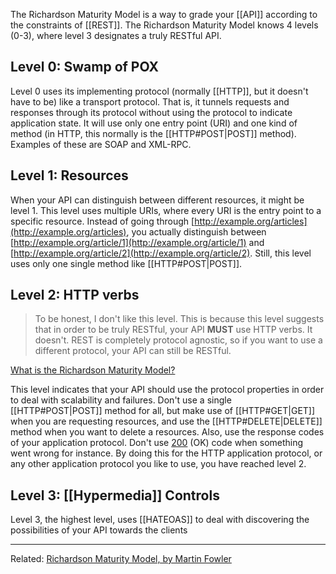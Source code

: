 The Richardson Maturity Model is a way to grade your [[API]] according to the constraints of [[REST]]. The Richardson Maturity Model knows 4 levels (0-3), where level 3 designates a truly RESTful API.

## Level 0: Swamp of POX

Level 0 uses its implementing protocol (normally [[HTTP]], but it doesn't have to be) like a transport protocol. That is, it tunnels requests and responses through its protocol without using the protocol to indicate application state. It will use only one entry point (URI) and one kind of method (in HTTP, this normally is the [[HTTP#POST|POST]] method). Examples of these are SOAP and XML-RPC.

## Level 1: Resources

When your API can distinguish between different resources, it might be level 1. This level uses multiple URIs, where every URI is the entry point to a specific resource. Instead of going through [http://example.org/articles](http://example.org/articles), you actually distinguish between [http://example.org/article/1](http://example.org/article/1) and [http://example.org/article/2](http://example.org/article/2). Still, this level uses only one single method like [[HTTP#POST|POST]].

## Level 2: HTTP verbs

> To be honest, I don't like this level. This is because this level suggests that in order to be truly RESTful, your API **MUST** use HTTP verbs. It doesn't. REST is completely protocol agnostic, so if you want to use a different protocol, your API can still be RESTful.

[What is the Richardson Maturity Model?](https://restcookbook.com/Miscellaneous/richardsonmaturitymodel/)

This level indicates that your API should use the protocol properties in order to deal with scalability and failures. Don't use a single [[HTTP#POST|POST]] method for all, but make use of [[HTTP#GET|GET]] when you are requesting resources, and use the [[HTTP#DELETE|DELETE]] method when you want to delete a resources. Also, use the response codes of your application protocol. Don't use [200](http://httpstatus.es/200) (OK) code when something went wrong for instance. By doing this for the HTTP application protocol, or any other application protocol you like to use, you have reached level 2.

## Level 3: [[Hypermedia]] Controls

Level 3, the highest level, uses [[HATEOAS]] to deal with discovering the possibilities of your API towards the clients

---

Related: [Richardson Maturity Model, by Martin Fowler](https://martinfowler.com/articles/richardsonMaturityModel.html)